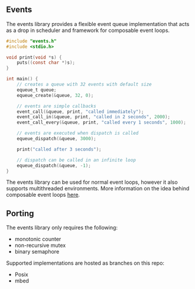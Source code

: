 ## Events ##

The events library provides a flexible event queue implementation
that acts as a drop in scheduler and framework for composable event
loops.

``` c
#include "events.h"
#include <stdio.h>

void print(void *s) {
    puts((const char *)s);
}

int main() {
    // creates a queue with 32 events with default size
    equeue_t queue;
    equeue_create(&queue, 32, 0);

    // events are simple callbacks
    event_call(&queue, print, "called immediately");
    event_call_in(&queue, print, "called in 2 seconds", 2000);
    event_call_every(&queue, print, "called every 1 seconds", 1000);

    // events are executed when dispatch is called
    equeue_dispatch(&queue, 3000);

    print("called after 3 seconds");

    // dispatch can be called in an infinite loop
    equeue_dispatch(&queue, -1);
}
```

The events library can be used for normal event loops, however it also
supports multithreaded environments. More information on the idea
behind composable event loops 
[here](https://gist.github.com/geky/4969d940f1bd5596bdc10e79093e2553).

## Porting ##

The events library only requires the following:
- monotonic counter
- non-recursive mutex
- binary semaphore

Supported implementations are hosted as branches on this repo:
- Posix
- mbed
